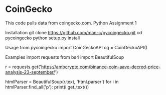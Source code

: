 # CoinGecko
This code pulls data from coingecko.com.
Python
Assignment 1

Installation git clone https://github.com/man-c/pycoingecko.git cd pycoingecko python setup.py install

Usage from pycoingecko import CoinGeckoAPI cg = CoinGeckoAPI()

Examples import requests from bs4 import BeautifulSoup

r = requests.get('https://ambcrypto.com/binance-coin-aave-decred-price-analysis-23-september/')

htmlParser = BeautifulSoup(r.text, 'html.parser') for i in htmlParser.find_all('p'): print(i.get_text())
